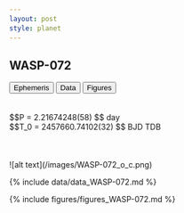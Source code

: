 ```yaml
---
layout: post
style: planet
---
```

<script src="../js/planets.js"></script>

## WASP-072

<!-- Tab links -->
<div class="tab">
<button class="tablinks" onclick="openCity(event, 'Ephemeris')">Ephemeris</button>
<button class="tablinks" onclick="openCity(event, 'Data')">Data</button>
<button class="tablinks" onclick="openCity(event, 'Figures')">Figures</button>
</div>

<!-- Tab content -->
<div id="Ephemeris" class="tabcontent" markdown="1">
<br/><br/>
$$P = 2.21674248(58) $$ day <br/>
$$T_0 = 2457660.74102(32) $$ BJD TDB
<br/><br/>
<br/><br/>
![alt text](/images/WASP-072_o_c.png)
</div>


<div id="Data" class="tabcontent" markdown="1">

{% include data/data_WASP-072.md %}

</div>

<div id="Figures" class="tabcontent" markdown="1">
{% include figures/figures_WASP-072.md %}
</div>


<script src="../js/tabs.js"></script>


